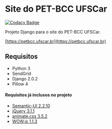 # Site do PET-BCC UFSCar

[![Codacy Badge](https://api.codacy.com/project/badge/Grade/653edaf2858a4c079c921565915c53b4)](https://www.codacy.com/app/marcelodeoliveira/sitepetbcc?utm_source=github.com&utm_medium=referral&utm_content=marcelodeolive1ra/sitepetbcc&utm_campaign=badger)

Projeto Django para o site do PET-BCC UFSCar.

[https://petbcc.ufscar.br](https://petbcc.ufscar.br)

## Requisitos
+ Python 3
+ SendGrid
+ Django 2.0.2
+ Pillow 4


#### Requisitos já inclusos no projeto
+ [Semantic-UI 2.2.10](https://github.com/Semantic-Org/Semantic-UI)
+ [jQuery 3.1.1](https://github.com/jquery/jquery)
+ [animate.css 3.5.2](https://github.com/daneden/animate.css)
+ [WOW.js 1.1.3](https://github.com/matthieua/WOW)

